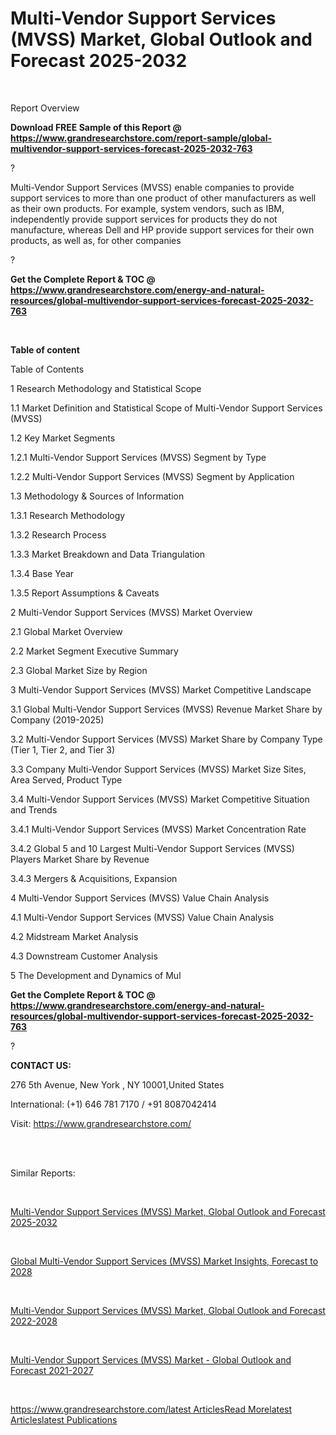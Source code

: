 <h1>Multi-Vendor Support Services (MVSS) Market, Global Outlook and Forecast 2025-2032</h1><br/><p>Report Overview</p>
 
 
 
 <div><b>Download FREE Sample of this Report @ <a href="https://www.grandresearchstore.com/report-sample/global-multivendor-support-services-forecast-2025-2032-763">https://www.grandresearchstore.com/report-sample/global-multivendor-support-services-forecast-2025-2032-763</a></b></div>
 
 
 
 <p>? </p>
 
 
 
 <p>Multi-Vendor Support Services (MVSS) enable companies to provide support services to more than one product of other manufacturers as well as their own products. For example, system vendors, such as IBM, independently provide support services for products they do not manufacture, whereas Dell and HP provide support services for their own products, as well as, for other companies</p>
 
 
 
 <p>? </p>
 
 
 
 <div><b>Get the Complete Report & TOC @ <a href="https://www.grandresearchstore.com/energy-and-natural-resources/global-multivendor-support-services-forecast-2025-2032-763">https://www.grandresearchstore.com/energy-and-natural-resources/global-multivendor-support-services-forecast-2025-2032-763</a></b></div>
 
 
 
 <p><br />
 
 <b>Table of content</b></p>
 
 
 
 <p>Table of Contents<br />
 
 1 Research Methodology and Statistical Scope<br />
 
 1.1 Market Definition and Statistical Scope of Multi-Vendor Support Services (MVSS)<br />
 
 1.2 Key Market Segments<br />
 
 1.2.1 Multi-Vendor Support Services (MVSS) Segment by Type<br />
 
 1.2.2 Multi-Vendor Support Services (MVSS) Segment by Application<br />
 
 1.3 Methodology & Sources of Information<br />
 
 1.3.1 Research Methodology<br />
 
 1.3.2 Research Process<br />
 
 1.3.3 Market Breakdown and Data Triangulation<br />
 
 1.3.4 Base Year<br />
 
 1.3.5 Report Assumptions & Caveats<br />
 
 2 Multi-Vendor Support Services (MVSS) Market Overview<br />
 
 2.1 Global Market Overview<br />
 
 2.2 Market Segment Executive Summary<br />
 
 2.3 Global Market Size by Region<br />
 
 3 Multi-Vendor Support Services (MVSS) Market Competitive Landscape<br />
 
 3.1 Global Multi-Vendor Support Services (MVSS) Revenue Market Share by Company (2019-2025)<br />
 
 3.2 Multi-Vendor Support Services (MVSS) Market Share by Company Type (Tier 1, Tier 2, and Tier 3)<br />
 
 3.3 Company Multi-Vendor Support Services (MVSS) Market Size Sites, Area Served, Product Type<br />
 
 3.4 Multi-Vendor Support Services (MVSS) Market Competitive Situation and Trends<br />
 
 3.4.1 Multi-Vendor Support Services (MVSS) Market Concentration Rate<br />
 
 3.4.2 Global 5 and 10 Largest Multi-Vendor Support Services (MVSS) Players Market Share by Revenue<br />
 
 3.4.3 Mergers & Acquisitions, Expansion<br />
 
 4 Multi-Vendor Support Services (MVSS) Value Chain Analysis<br />
 
 4.1 Multi-Vendor Support Services (MVSS) Value Chain Analysis<br />
 
 4.2 Midstream Market Analysis<br />
 
 4.3 Downstream Customer Analysis<br />
 
 5 The Development and Dynamics of Mul</p>
 
 
 
 <div><b>Get the Complete Report & TOC @ <a href="https://www.grandresearchstore.com/energy-and-natural-resources/global-multivendor-support-services-forecast-2025-2032-763">https://www.grandresearchstore.com/energy-and-natural-resources/global-multivendor-support-services-forecast-2025-2032-763</a></b></div>
 
 
 
 <p>? </p>
 
 
 
 <p><b>CONTACT US:</b><br />
 
 276 5th Avenue, New York , NY 10001,United States<br />
 
 International: (+1) 646 781 7170 / +91 8087042414<br />
 
 Visit: <a href="https://www.grandresearchstore.com/">https://www.grandresearchstore.com/</a><br />
 
 <br />
 
 <br />
 
 Similar Reports:<br />
 
 <br />
 
 <a href="https://www.grandresearchstore.com/energy-and-natural-resources/global-multivendor-support-services-forecast-2025-2032-89">Multi-Vendor Support Services (MVSS) Market, Global Outlook and Forecast 2025-2032</a><br />
 
 <br />
 
 <a href="https://www.grandresearchstore.com/ict-and-media/global-multivendor-support-services-2028-689">Global Multi-Vendor Support Services (MVSS) Market Insights, Forecast to 2028</a><br />
 
 <br />
 
 <a href="https://www.grandresearchstore.com/ict-and-media/global-multivendor-support-services-forecast-2022-2028-883">Multi-Vendor Support Services (MVSS) Market, Global Outlook and Forecast 2022-2028</a><br />
 
 <br />
 
 <a href="https://www.grandresearchstore.com/ict-and-media/global-multivendor-support-services-2021-2027-638">Multi-Vendor Support Services (MVSS) Market - Global Outlook and Forecast 2021-2027</a><br />
 
 <br />
 
 <a href="https://gyeongbokgung.com">https://www.grandresearchstore.com/</a><a href="https://hallyeomaritime.com">latest Articles</a><a href="https://jingwansa.com">Read More</a><a href="https://nguoiviet.jp/">latest Articles</a><a href="https://www.intelmarketresearch.com/">latest Publications</a></p>